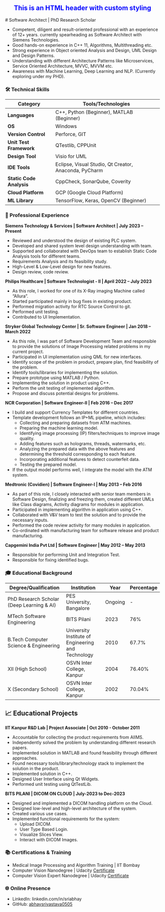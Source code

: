 <h2 style="color: blue; text-align: center;">This is an HTML header with custom styling</h2>
#  Software Architect | PhD Research Scholar

-  Competent, diligent and result-oriented professional with an experience of 12+ years. currently spearheading as Software Architect with Siemens Technologies.
-  Good hands-on experience in C++ 11, Algorithms, Multithreading etc. 
-  Strong experience in Object oriented Analysis and Design, UML Design and Design Patterns. 
-  Understanding with different Architecture Patterns like Microservices, Service Oriented Architecture, MVVC, MVVM etc.
-  Awareness with Machine Learning, Deep Learning and NLP. (Currently exploring under my PHD).


### 🛠 Technical Skills

| Category                | Tools/Technologies                          |  
|-------------------------|---------------------------------------------|  
| **Languages**           | C++, Python (Beginner), MATLAB (Beginner)   |  
| **OS**                  | Windows                                     |  
| **Version Control**     | Perforce, GIT                               |  
| **Unit Test Framework** | QTestlib, CPPUnit                           |  
| **Design Tool**         | Visio for UML                               |  
| **IDE Tools**           | Eclipse, Visual Studio, Qt Creator, Anaconda, PyCharm |  
| **Static Code Analysis**| CppCheck, SonarQube, Coverity               |  
| **Cloud Platform**      | GCP (Google Cloud Platform)                 |  
| **ML Library**          | TensorFlow, Keras, OpenCV (Beginner)        |  

### 💼 Professional Experience
**Siemens Technology & Services | Software Architect | July 2023 – Present**

-  Reviewed and understood the design of existing PLC system. 
-  Developed and shared system level design understanding with team. 
-  Supported and collaborated with DevOps team to establish Static Code Analysis tools for different teams.
-  Requirements Analysis and its feasibility study.
-  High-Level & Low-Level design for new features. 
-  Design review, code review. 


**Philips Healthcare | Software Technologist - II | April 2022 – July 2023**
-  As this role, I worked for one of its X-Ray imaging Machine called “Allura”.
-  Started participated mainly in bug fixes in existing product.
-  Performed migration activity for RTC Source Control to git.
-  Performed unit testing.
-  Contributed to UI Implementation. 

**Stryker Global Technology Center | Sr. Software Engineer | Jan 2018 – March 2022**
-  As this role, I was part of Software Development Team and responsible to provide the solutions of Image Processing related problems in my current project. 
-  Participated in UI implementation using QML for new interfaces. 
-  Identify scope of the problem in product, prepare plan, find feasibility of the problem.
-  Identify tools/libraries for implementing the solution. 
-  Prepare prototype using MATLAB / Python. 
-  Implementing the solution in product using C++. 
-  Perform the unit testing of implemented algorithm.
-  Propose and discuss potential designs for problems. 

**NCR Corporation | Software Engineer-II | Feb 2016 – Dec 2017**
- I build and support Currency Templates for different countries.
- Template development follows an IP+ML pipeline, which includes:
  - Collecting and preparing datasets from ATM machines.
  - Preparing the machine learning model.
  - Identifying image processing (IP) filters/techniques to improve image quality.
  - Adding features such as holograms, threads, watermarks, etc.
  - Analyzing the prepared data with the above features and determining the threshold corresponding to each feature.
  - Incorporating additional features to detect counterfeit data.
  - Testing the prepared model.
- If the output model performs well, I integrate the model with the ATM system.

**Medtronic (Covidien) | Software Engineer-I | May 2013 – Feb 2016**
-  As part of this role, I closely interacted with senior team members in Software Design, finalizing and freezing them, created different UMLs like Class diagrams, Activity diagrams for modules in application.  
-  Participated in implementing algorithm in application using C++.
-  Collaborated with V&V team to test the solution and to provide the necessary inputs.
-  Performed the code review activity for many modules in application. 
-  Co-ordinated with manufacturing team for software release and product manufacturing.    

**Capgemini India Pvt Ltd | Software Engineer | May 2012 – May 2013**
-  Responsible for performing Unit and Integration Test.
-  Responsible for fixing identified bugs.

### 🎓 Educational Background

| **Degree/Qualification**                          | **Institution**                                      | **Year** | **Percentage** |
|---------------------------------------------------|------------------------------------------------------|----------|----------------|
| PhD Research Scholar (Deep Learning & AI)         | PES University, Bangalore                            | Ongoing  | -              |
| MTech Software Engineering                        | BITS Pilani                                          | 2023     | 76%            |
| B.Tech Computer Science & Engineering             | University Institute of Engineering and Technology   | 2010     | 67.7%          |
| XII (High School)                                 | OSVN Inter College, Kanpur                           | 2004     | 76.40%         |
| X (Secondary School)                              | OSVN Inter College, Kanpur                           | 2002     | 70.04%         |

## 📈 Educational Projects

**IIT Kanpur R&D Lab | Project Associate | Oct 2010 - October 2011**
- Accountable for collecting the product requirements from AIIMS.  
- Independently solved the problem by understanding different research papers.  
- Implemented solution in MATLAB and found feasibility through different approaches.  
- Found necessary tools/library/technology stack to implement the solution in the product.  
- Implemented solution in C++.  
- Designed User Interface using Qt Widgets.  
- Performed unit testing using QtTestLib.

**BITS PILANI | DICOM ON CLOUD | July-2023 to Dec-2023**
- Designed and implemented a DICOM handling platform on the Cloud.  
- Designed low-level and high-level architecture of the system.  
- Created various use cases.  
- Implemented functional requirements for the system:  
  - Upload DICOM.  
  - User Type Based Login.  
  - Visualize Slices View.  
  - Interact with DICOM Images.

### 📚 Certifications & Training
-  Medical Image Processing and Algorithm Training | IIT Bombay
-  Computer Vision Nanodegree | Udacity [Certificate](https://confirm.udacity.com/NZMKY2LX)  
-  Computer Vision Expert Nanodegree | Udacity [Certificate](https://confirm.udacity.com/TVANSTHS)  
  

### 🌐 Online Presence
-  LinkedIn: linkedin.com/in/sriabhay
-  GitHub: [abhaysrivastava0505](https://github.com/abhaysrivastav)
